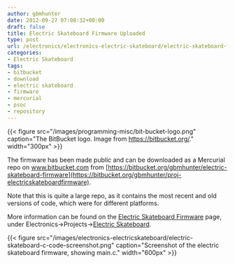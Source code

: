 ```yaml
---
author: gbmhunter
date: 2012-09-27 07:08:32+00:00
draft: false
title: Electric Skateboard Firmware Uploaded
type: post
url: /electronics/electronics-electric-skateboard/electric-skateboard-firmware-uploaded
categories:
- Electric Skateboard
tags:
- bitbucket
- download
- electric skateboard
- firmware
- mercurial
- psoc
- repository
---
```


{{< figure src="/images/programming-misc/bit-bucket-logo.png" caption="The BitBucket logo. Image from https://bitbucket.org/."  width="300px" >}}

The firmware has been made public and can be downloaded as a Mercurial repo on www.bitbucket.com from [https://bitbucket.org/gbmhunter/electric-skateboard-firmware](https://bitbucket.org/gbmhunter/proj-electricskateboardfirmware).

Note that this is quite a large repo, as it contains the most recent and old versions of code, which were for different platforms.

More information can be found on the [Electric Skateboard Firmware](http://blog.mbedded.ninja/electronics/projects/electric-skateboard/electric-skateboard-firmware) page, under Electronics->Projects->[Electric Skateboard](http://blog.mbedded.ninja/electronics/projects/electric-skateboard).

{{< figure src="/images/electronics-electricskateboard/electric-skateboard-c-code-screenshot.png" caption="Screenshot of the electric skateboard firmware, showing main.c."  width="600px" >}}
